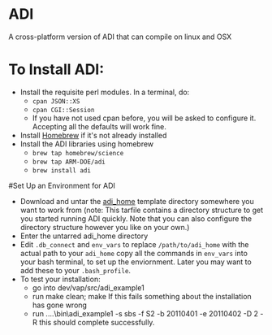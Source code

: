 # ADI
A cross-platform version of ADI that can compile on linux and OSX

# To Install ADI:

- Install the requisite perl modules. In a terminal, do:
  - `cpan JSON::XS`
  - `cpan CGI::Session`
  - If you have not used cpan before, you will be asked to configure it. Accepting all the defaults will work fine.
- Install [Homebrew](http://brew.sh/) if it's not already installed
- Install the ADI libraries using homebrew
  - `brew tap homebrew/science`
  - `brew tap ARM-DOE/adi`
  - `brew install adi`

#Set Up an Environment for ADI

- Download and untar the [adi_home](https://engineering.arm.gov/~vonderfecht/adi_home.tar.gz) template directory somewhere you want to work from (note: This tarfile contains a directory structure to get you started running ADI quickly. Note that you can also configure the directory structure however you like on your own.)
- Enter the untarred adi_home directory
- Edit `.db_connect` and `env_vars` to replace `/path/to/adi_home` with the actual path to your `adi_home`
copy all the commands in `env_vars` into your bash terminal, to set up the enviornment. Later you may want to add these to your `.bash_profile`.
- To test your installation:
  - go into dev/vap/src/adi_example1
  - run make clean; make If this fails something about the installation has gone wrong
  - run ..\..\bin\adi_example1 -s sbs -f S2 -b 20110401 -e 20110402 -D 2 -R this should complete successfully.
